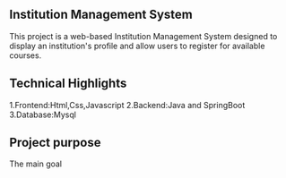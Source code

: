 ## Institution Management System 
This project is a web-based Institution Management System designed to display an institution's profile and allow users to register for available courses.

## Technical Highlights
 1.Frontend:Html,Css,Javascript
 2.Backend:Java and SpringBoot
 3.Database:Mysql

 ## Project purpose
 The main goal
